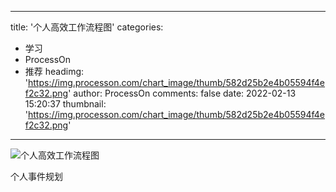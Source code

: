 
---
title: '个人高效工作流程图'
categories: 
 - 学习
 - ProcessOn
 - 推荐
headimg: 'https://img.processon.com/chart_image/thumb/582d25b2e4b05594f4ef2c32.png'
author: ProcessOn
comments: false
date: 2022-02-13 15:20:37
thumbnail: 'https://img.processon.com/chart_image/thumb/582d25b2e4b05594f4ef2c32.png'
---

<div>   
<img class="thumb" alt="个人高效工作流程图" src="https://img.processon.com/chart_image/thumb/582d25b2e4b05594f4ef2c32.png" referrerpolicy="no-referrer">
<p>个人事件规划</p>  
</div>
            
